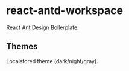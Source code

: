 # react-antd-workspace

React Ant Design Boilerplate.

## Themes
Localstored theme (dark/night/gray).
